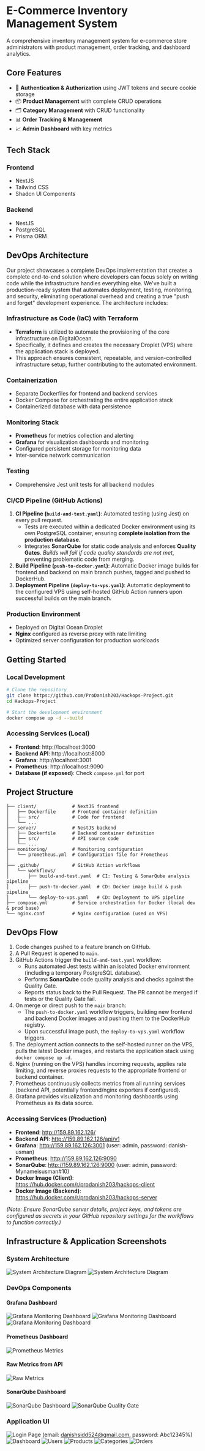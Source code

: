 # E-Commerce Inventory Management System

A comprehensive inventory management system for e-commerce store administrators with product management, order tracking, and dashboard analytics.

## Core Features

- 🔐 **Authentication & Authorization** using JWT tokens and secure cookie storage
- 📦 **Product Management** with complete CRUD operations
- 🗂️ **Category Management** with CRUD functionality
- 📊 **Order Tracking & Management**
- 📈 **Admin Dashboard** with key metrics

## Tech Stack

### Frontend

- NextJS
- Tailwind CSS
- Shadcn UI Components

### Backend

- NestJS
- PostgreSQL
- Prisma ORM

## DevOps Architecture

Our project showcases a complete DevOps implementation that creates a complete end-to-end solution where developers can focus solely on writing code while the infrastructure handles everything else. We've built a production-ready system that automates deployment, testing, monitoring, and security, eliminating operational overhead and creating a true "push and forget" development experience. The architecture includes:

### Infrastructure as Code (IaC) with Terraform

- **Terraform** is utilized to automate the provisioning of the core infrastructure on DigitalOcean.
- Specifically, it defines and creates the necessary Droplet (VPS) where the application stack is deployed.
- This approach ensures consistent, repeatable, and version-controlled infrastructure setup, further contributing to the automated environment.

### Containerization

- Separate Dockerfiles for frontend and backend services
- Docker Compose for orchestrating the entire application stack
- Containerized database with data persistence

### Monitoring Stack

- **Prometheus** for metrics collection and alerting
- **Grafana** for visualization dashboards and monitoring
- Configured persistent storage for monitoring data
- Inter-service network communication

### Testing

- Comprehensive Jest unit tests for all backend modules

### CI/CD Pipeline (GitHub Actions)

1.  **CI Pipeline (`build-and-test.yaml`)**: Automated testing (using Jest) on every pull request.
    *   Tests are executed within a dedicated Docker environment using its own PostgreSQL container, ensuring **complete isolation from the production database**.
    *   Integrates **SonarQube** for static code analysis and enforces **Quality Gates**. *Builds will fail if code quality standards are not met*, preventing problematic code from merging.
2.  **Build Pipeline (`push-to-docker.yaml`)**: Automatic Docker image builds for frontend and backend on main branch pushes, tagged and pushed to DockerHub.
3.  **Deployment Pipeline (`deploy-to-vps.yaml`)**: Automatic deployment to the configured VPS using self-hosted GitHub Action runners upon successful builds on the main branch.

### Production Environment

- Deployed on Digital Ocean Droplet
- **Nginx** configured as reverse proxy with rate limiting
- Optimized server configuration for production workloads

## Getting Started

### Local Development

```bash
# Clone the repository
git clone https://github.com/ProDanish203/Hackops-Project.git
cd Hackops-Project

# Start the development environment
docker compose up -d --build
```

### Accessing Services (Local)

- **Frontend**: http://localhost:3000
- **Backend API**: http://localhost:8000
- **Grafana**: http://localhost:3001
- **Prometheus**: http://localhost:9090
- **Database (if exposed)**: Check `compose.yml` for port

## Project Structure

```
├── client/             # NextJS frontend
│   ├── Dockerfile      # Frontend container definition
│   ├── src/            # Code for frontend
│   └── ...
├── server/             # NestJS backend
│   ├── Dockerfile      # Backend container definition
│   ├── src/            # API source code
│   └── ...
├── monitoring/         # Monitoring configuration
│   └── prometheus.yml  # Configuration file for Prometheus
│
├── .github/            # GitHub Action workflows
│   └── workflows/
│       ├── build-and-test.yaml  # CI: Testing & SonarQube analysis pipeline
│       ├── push-to-docker.yaml  # CD: Docker image build & push pipeline
│       └── deploy-to-vps.yaml   # CD: Deployment to VPS pipeline
├── compose.yml         # Service orchestration for Docker (local dev & prod base)
└── nginx.conf          # Nginx configuration (used on VPS)
```

## DevOps Flow

1.  Code changes pushed to a feature branch on GitHub.
2.  A Pull Request is opened to `main`.
3.  GitHub Actions trigger the `build-and-test.yaml` workflow:
    *   Runs automated Jest tests within an isolated Docker environment (including a temporary PostgreSQL database).
    *   Performs **SonarQube** code quality analysis and checks against the Quality Gate.
    *   Reports status back to the Pull Request. The PR cannot be merged if tests or the Quality Gate fail.
4.  On merge or direct push to the `main` branch:
    *   The `push-to-docker.yaml` workflow triggers, building new frontend and backend Docker images and pushing them to the DockerHub registry.
    *   Upon successful image push, the `deploy-to-vps.yaml` workflow triggers.
5.  The deployment action connects to the self-hosted runner on the VPS, pulls the latest Docker images, and restarts the application stack using `docker compose up -d`.
6.  Nginx (running on the VPS) handles incoming requests, applies rate limiting, and reverse proxies requests to the appropriate frontend or backend container.
7.  Prometheus continuously collects metrics from all running services (backend API, potentially frontend/nginx exporters if configured).
8.  Grafana provides visualization and monitoring dashboards using Prometheus as its data source.

### Accessing Services (Production)

- **Frontend**: http://159.89.162.126/
- **Backend API**: http://159.89.162.126/api/v1
- **Grafana**: http://159.89.162.126:3001 (user: admin, password: danish-usman)
- **Prometheus**: http://159.89.162.126:9090
- **SonarQube**: http://159.89.162.126:9000 (user: admin, password: Mynameisusman#10)
- **Docker Image (Client)**: https://hub.docker.com/r/prodanish203/hackops-client
- **Docker Image (Backend)**: https://hub.docker.com/r/prodanish203/hackops-server

*(Note: Ensure SonarQube server details, project keys, and tokens are configured as secrets in your GitHub repository settings for the workflows to function correctly.)*

## Infrastructure & Application Screenshots

### System Architecture

![System Architecture Diagram](./images/infra.png)
![System Architecture Diagram](./images/infra2.png)

### DevOps Components
#### Grafana Dashboard
![Grafana Monitoring Dashboard](./images/dashboard-1.png)
![Grafana Monitoring Dashboard](./images/dashboard-2.png)
![Grafana Monitoring Dashboard](./images/dashboard-3.png)
#### Prometheus Dashboard
![Prometheus Metrics](./images/prometheus-dashboard.png)
#### Raw Metrics from API
![Raw Metrics](./images/raw-metrics.png)
#### SonarQube Dashboard
![SonarQube Dashboard](./images/sonarqube-dashboard.png)
![SonarQube Quality Gate](./images/sonarqube-quality-gate.png)

### Application UI

![Login Page](./images/login-page.png) (email: danishsidd524@gmail.com, password: Abc12345%)
![Dashboard](./images/ui-dashbaord.png)
![Users](./images/ui-users.png)
![Products](./images/ui-products.png)
![Categories](./images/ui-categories.png)
![Orders](./images//ui-orders.png)
